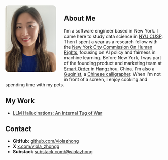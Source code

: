 <img class='profile-picture' src='profile.jpg' align="left" style="width: 160px; height: auto; margin-right: 25px; margin-bottom: 15px; border-radius: 10px;">

## About Me

I'm a software engineer based in New York. I came here to study data science in [NYU CUSP](https://engineering.nyu.edu/research/centers/cusp). Then I spent a year as a research fellow with the [New York City Commission On Human Rights](https://www.nyc.gov/site/cchr/index.page), focusing on AI policy and fairness in machine learning. Before New York, I was part of the founding product and marketing team at [Smart Order](https://www.smartorder.ai/) in Hangzhou, China. I'm also a [Guqinist](https://www.metmuseum.org/art/collection/search/500624), a [Chinese calligrapher](https://www.metmuseum.org/essays/chinese-calligraphy). When I'm not in front of a screen, I enjoy cooking and spending time with my pets.

## My Work
- [LLM Hallucinations: An Internal Tug of War](https://violazhong.github.io/llm-hallucination-an-internal-tug-of-war/)

## Contact
- **GitHub:** [github.com/violazhong](https://github.com/violazhong)
- **X** [x.com/viola_zhongg](https://x.com/viola_zhongg)
- **Substack** [substack.com/@violazhong](https://substack.com/@violazhong)